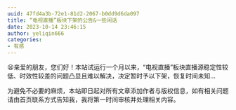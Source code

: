 ```yaml
---
uuid: 47fd4a3b-72e1-81d2-2067-b0dd9d6da097
title: “电视直播”板块下架的公告&一些闲话
date: 2023-10-14 23:46:15
author: yeliqin666
categories:
- 有感
---
```

😫亲爱的朋友，您们好！本站试运行一个月以来，“电视直播”板块直播源稳定性较低、时效性较差的问题凸显且难以解决，决定暂时予以下架，恢复时间未知...

为避免不必要的麻烦，本站即日起对所有文章添加作者与版权信息，如有相关问题请由首页联系方式告知我，我将第一时间审核并处理相关内容。

